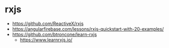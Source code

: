 # rxjs

- https://github.com/ReactiveX/rxjs
- https://angularfirebase.com/lessons/rxjs-quickstart-with-20-examples/
- https://github.com/btroncone/learn-rxjs
  - https://www.learnrxjs.io/
